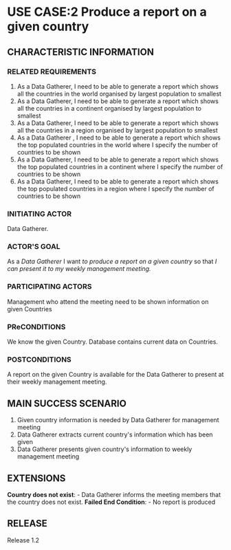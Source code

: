 # USE CASE:2 Produce a report on a given country

## CHARACTERISTIC INFORMATION

### RELATED REQUIREMENTS
1. As a Data Gatherer, I need to be able to generate a report which shows all the countries in the world organised 
   by largest population to smallest
2. As a Data Gatherer, I need to be able to generate a report which shows all the countries in a continent organised
   by largest population to smallest
3. As a Data Gatherer, I need to be able to generate a report which shows all the countries in a region organised 
   by largest population to smallest
4. As a Data Gatherer , I need to be able to generate a report which shows the top populated countries in the world 
   where I specify the number of countries to be shown
5. As a Data Gatherer, I need to be able to generate a report which shows the top populated countries in a continent
   where I specify the number of countries to be shown
6. As a Data Gatherer, I need to be able to generate a report which shows the top populated countries in a region
   where I specify the number of countries to be shown

### INITIATING ACTOR 
Data Gatherer.

### ACTOR'S GOAL
As a *Data Gatherer* I want *to produce a report on a given country* so that *I can present it to my weekly management
meeting.*

### PARTICIPATING ACTORS
Management who attend the meeting need to be shown information on given Countries

### PReCONDITIONS
We know the given Country. Database contains current data on Countries.

### POSTCONDITIONS
A report on the given Country is available for the Data Gatherer to present at their weekly management meeting.

## MAIN SUCCESS SCENARIO
1. Given country information is needed by Data Gatherer for management meeting
2. Data Gatherer extracts current country's information which has been given
3. Data Gatherer presents given country's information to weekly management meeting

## EXTENSIONS
**Country does not exist**:
    - Data Gatherer informs the meeting members that the country does not exist.
**Failed End Condition**:
    - No report is produced

## RELEASE

Release 1.2